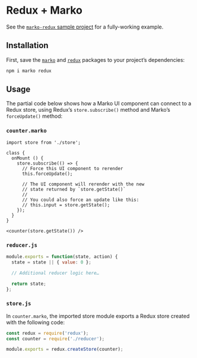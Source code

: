 # Redux + Marko

See the [`marko-redux` sample project](https://github.com/marko-js-samples/marko-redux) for a fully-working example.

## Installation

First, save the [`marko`](https://www.npmjs.com/package/marko) and [`redux`](https://www.npmjs.com/package/redux) packages to your project’s dependencies:

```bash
npm i marko redux
```

## Usage

The partial code below shows how a Marko UI component can connect to a Redux store, using Redux’s `store.subscribe()` method and Marko’s `forceUpdate()` method:

### `counter.marko`

```marko
import store from './store';

class {
  onMount () {
    store.subscribe(() => {
      // Force this UI component to rerender
      this.forceUpdate();

      // The UI component will rerender with the new
      // state returned by `store.getState()`
      //
      // You could also force an update like this:
      // this.input = store.getState();
    });
  }
}

<counter(store.getState()) />
```

### `reducer.js`

```js
module.exports = function(state, action) {
  state = state || { value: 0 };

  // Additional reducer logic here…

  return state;
};
```

### `store.js`

In `counter.marko`, the imported store module exports a Redux store created with the following code:

```js
const redux = require('redux');
const counter = require('./reducer');

module.exports = redux.createStore(counter);
```
